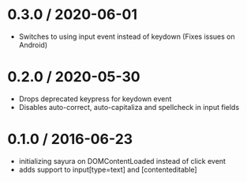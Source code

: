 0.3.0 / 2020-06-01
==================

 * Switches to using input event instead of keydown (Fixes issues on Android) 

0.2.0 / 2020-05-30
==================

 * Drops deprecated keypress for keydown event
 * Disables auto-correct, auto-capitaliza and spellcheck in input fields

0.1.0 / 2016-06-23
==================

 * initializing sayura on DOMContentLoaded instead of click event
 * adds support to input[type=text] and [contenteditable]

